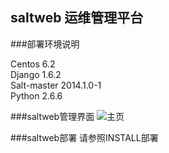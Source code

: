 
saltweb 运维管理平台
-
###部署环境说明

Centos 6.2<br>
Django 1.6.2<br>
Salt-master 2014.1.0-1<br>
Python 2.6.6<br>

###saltweb管理界面
![主页](https://github.com/ljb-2000/saltweb/blob/master/homepage.jpg)

###saltweb部署
请参照INSTALL部署
